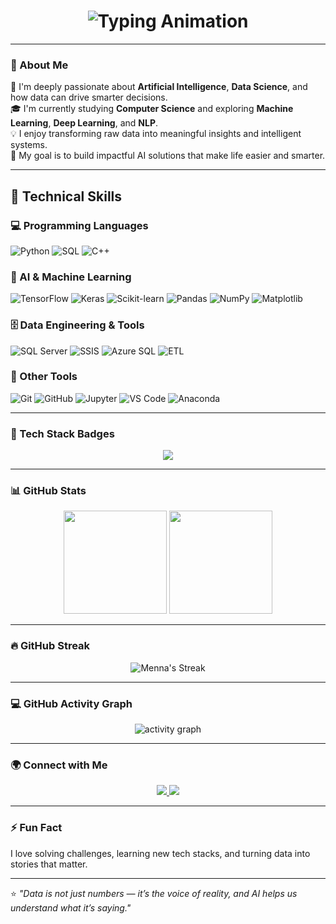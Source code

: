 <!-- Animated GitHub Profile README -->

<h1 align="center">
  <img src="https://readme-typing-svg.herokuapp.com?font=Fira+Code&weight=600&size=28&pause=1000&color=F74C7E&center=true&vCenter=true&width=600&lines=Hi+👋,+I'm+Menna+Mostafa;AI+%26+Data+Science+Enthusiast;Computer+Science+Student;Genrative+AI+Engineer+in+Progress" alt="Typing Animation" />
</h1>

---

### 💫 About Me
🌱 I'm deeply passionate about **Artificial Intelligence**, **Data Science**, and how data can drive smarter decisions.  
🎓 I'm currently studying **Computer Science** and exploring **Machine Learning**, **Deep Learning**, and **NLP**.  
💡 I enjoy transforming raw data into meaningful insights and intelligent systems.  
🚀 My goal is to build impactful AI solutions that make life easier and smarter.  

---

## 🧠 Technical Skills

### 💻 Programming Languages
![Python](https://img.shields.io/badge/-Python-3776AB?style=flat&logo=python&logoColor=white)
![SQL](https://img.shields.io/badge/-SQL-336791?style=flat&logo=postgresql&logoColor=white)
![C++](https://img.shields.io/badge/-C++-00599C?style=flat&logo=cplusplus&logoColor=white)

### 🤖 AI & Machine Learning
![TensorFlow](https://img.shields.io/badge/-TensorFlow-FF6F00?style=flat&logo=tensorflow&logoColor=white)
![Keras](https://img.shields.io/badge/-Keras-D00000?style=flat&logo=keras&logoColor=white)
![Scikit-learn](https://img.shields.io/badge/-Scikit--learn-F7931E?style=flat&logo=scikitlearn&logoColor=white)
![Pandas](https://img.shields.io/badge/-Pandas-150458?style=flat&logo=pandas&logoColor=white)
![NumPy](https://img.shields.io/badge/-NumPy-013243?style=flat&logo=numpy&logoColor=white)
![Matplotlib](https://img.shields.io/badge/-Matplotlib-11557c?style=flat)

### 🗄️ Data Engineering & Tools
![SQL Server](https://img.shields.io/badge/-Microsoft%20SQL%20Server-CC2927?style=flat&logo=microsoftsqlserver&logoColor=white)
![SSIS](https://img.shields.io/badge/-SSIS-0078D7?style=flat&logo=microsoft&logoColor=white)
![Azure SQL](https://img.shields.io/badge/-Azure%20SQL%20Database-007FFF?style=flat&logo=azure-sql-database&logoColor=white)
![ETL](https://img.shields.io/badge/-ETL-4B8BBE?style=flat)

### 🧰 Other Tools
![Git](https://img.shields.io/badge/-Git-F05032?style=flat&logo=git&logoColor=white)
![GitHub](https://img.shields.io/badge/-GitHub-181717?style=flat&logo=github)
![Jupyter](https://img.shields.io/badge/-Jupyter-F37626?style=flat&logo=jupyter&logoColor=white)
![VS Code](https://img.shields.io/badge/-VS%20Code-0078D4?style=flat&logo=visualstudiocode&logoColor=white)
![Anaconda](https://img.shields.io/badge/-Anaconda-44A833?style=flat&logo=anaconda&logoColor=white)

---

### 🌟 Tech Stack Badges
<p align="center">
  <img src="https://skillicons.dev/icons?i=python,tensorflow,keras,sklearn,azure,pandas,numpy,matplotlib,sqlserver,git,github,vscode,anaconda" />
</p>

---

### 📊 GitHub Stats
<p align="center">
  <img src="https://github-readme-stats.vercel.app/api?username=Mennamostafa14&show_icons=true&theme=radical" height="165"/>
  <img src="https://github-readme-stats.vercel.app/api/top-langs/?username=Mennamostafa14&layout=compact&theme=radical" height="165"/>
</p>

---

### 🔥 GitHub Streak
<p align="center">
  <img src="https://streak-stats.demolab.com?user=Mennamostafa14&theme=radical&hide_border=true" alt="Menna's Streak"/>
</p>

---

### 💻 GitHub Activity Graph
<p align="center">
  <img src="https://github-readme-activity-graph.vercel.app/graph?username=Mennamostafa14&theme=redical" alt="activity graph"/>
</p>

---

### 🌍 Connect with Me
<p align="center">
  <a href="https://www.linkedin.com/in/menna--mostafa" target="_blank">
    <img src="https://img.shields.io/badge/LinkedIn-0077B5?style=for-the-badge&logo=linkedin&logoColor=white" />
  </a>
  <a href="mailto:mennamo142005@gmail.com" target="_blank">
    <img src="https://img.shields.io/badge/Email-D14836?style=for-the-badge&logo=gmail&logoColor=white" />
  </a>
</p>

---

### ⚡ Fun Fact
I love solving challenges, learning new tech stacks, and turning data into stories that matter.  

---

⭐️ *"Data is not just numbers — it’s the voice of reality, and AI helps us understand what it’s saying."*
